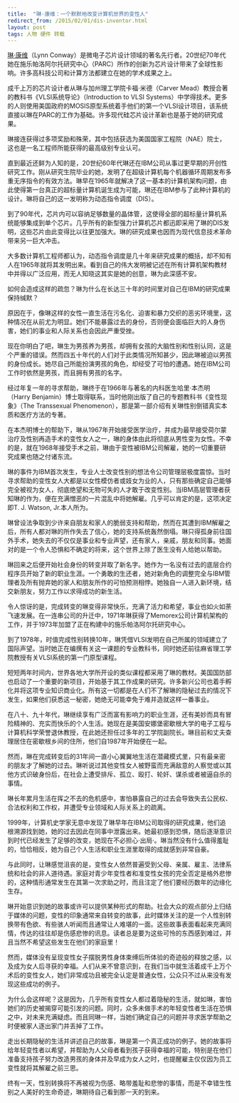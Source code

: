 ```yaml
---
title:  "琳·康维：一个默默地改变计算机世界的变性人"
redirect_from: /2015/02/01/dis-inventor.html
layout: post
tags: 人物 硬件 转载
---
```


[琳·康维](http://ai.eecs.umich.edu/people/conway/conway-Chinese-S.html)（Lynn Conway）是微电子芯片设计领域的著名先行者。20世纪70年代她在施乐帕洛阿尔托研究中心（PARC）所作的创新为芯片设计带来了全球性影响。许多高科技公司和计算方法都建立在她的学术成果之上。

成千上万的芯片设计者从琳与加州理工学院卡福·米德（Carver Mead）教授合著的教科书《VLSI系统导论》（Introduction to VLSI Systems）中学得技术。更多的人则使用美国政府的MOSIS原型系统着手他们的第一个VLSI设计项目，该系统直接以琳在PARC的工作为基础。许多现代硅芯片设计革新也是基于她的研究成果。

琳接连获得过多项奖励和殊荣，其中包括获选为美国国家工程院（NAE）院士，这也是一名工程师所能获得的最高级别专业认可。

直到最近还鲜为人知的是，20世纪60年代琳还在IBM公司从事过更早期的开创性研究工作。刚从研究生院毕业的她，发明了在超级计算机每个机器循环周期发布多重无序指令的有效方法。琳早在1965年就解决了这一基本的计算机架构问题，由此使得第一台真正的超标量计算机诞生成为可能，琳还在IBM参与了此种计算机的设计。琳将自己的这一发明称为动态指令调度（DIS）。

到了90年代，芯片内可以容纳足够数量的晶体管，这使得全部的超标量计算机系统能够集成到单个芯片。几乎所有的新型强力计算机芯片都迅即采用了琳的DIS发明，这些芯片由此变得比以往更加强大。琳的研究成果也因而为现代信息技术革命带来另一巨大冲击。

大多数计算机工程师都认为，动态指令调度是几十年来研究成果的概括，却不知有人在1965年就将其发明出来。看到自己的伟大发明被记述在所有计算机架构教材中并得以广泛应用，而无人知晓这其实是她的创意，琳为此深感不安。

如何会造成这样的疏忽？琳为什么在长达三十年的时间里对自己在IBM的研究成果保持缄默？

原因在于，像琳这样的女性一直生活在污名化、迫害和暴力交织的恶劣环境里，这种情况在从前尤为明显。她们不能暴露过去的身份，否则便会面临巨大的人身伤害，她们的事业和人际关系也会因此严重受挫。

现在你明白了吧，琳生为男孩养为男孩，却拥有女孩的大脑性别和性别认同，这是个严重的错误。然而四五十年代的人们对于此类情况所知甚少，因此琳被迫以男孩的身份成长。她尽自己所能扮演男孩的角色，却经受了可怕的遭遇。她在IBM公司工作时依然是男孩，而且拥有男孩的名字。

经过年复一年的寻求帮助，琳终于在1966年与著名的内科医生哈里·本杰明（Harry Benjamin）博士取得联系，当时他刚出版了自己的专题教科书《变性现象》（The Transsexual Phenomenon），那是第一部介绍有关琳性别倒错真实本质和医疗方法的专著。

在本杰明博士的帮助下，琳从1967年开始接受医学治疗，并成为最早接受荷尔蒙治疗及性别再造手术的变性女人之一，琳的身体由此将彻底从男性变为女性。不幸的是，就在1968年接受手术之前，琳由于变性被IBM公司解雇，她的一切重要研究成果也随之付诸东流。


琳的事件为IBM首次发生，专业人士改变性别的想法令公司管理层极度震惊。当时寻求帮助的变性女人大都是以女性模仿者或妓女为业的人，只有那些确定自己能够完全被视为女人，彻底绝望和无物可失的人才敢于改变性别。当IBM高层管理者获知琳的作为，便在充满憎恶的一片混乱中将她解雇。几乎可以肯定的是，这项决定即T. J. Watson, Jr.本人所为。

琳曾设法争取到少许来自朋友和家人的脆弱支持和帮助，然而在其遭到IBM解雇之后，所有人都对琳的所作失去了信心，她的支持系统轰然倒塌。琳只得孤身前往国外手术，她失去的不仅仅是事业和专业声望，还有家人，亲戚，朋友和同事。她面对的是一个令人恐惧和不确定的将来，这个世界上除了医生没有人给她以帮助。


琳回来之后便开始社会身份的转变并取了新名字。她作为一名没有过去的底层合约程序员开始了新的职业生涯。一个勇敢的生还者，她对新角色的调整完全与IBM管理者及所有抛弃她的家人和朋友所作的可怕预测相悖。她独自一人进入新环境，结交新朋友，努力工作以求得成功的新生活。

令人惊讶的是，完成转变的琳变得非常快乐，充满了活力和希望，事业也如火如荼飞速发展。在一连串公司的升迁中，1971年琳获得了Memorex公司计算机架构的工作，并于1973年加盟了正在构建中的施乐帕洛阿尔托研究中心。

到了1978年，时值完成性别转换10年，琳凭借VLSI发明在自己所属的领域建立了国际声望。当时她正在编撰有关这一课题的专业教科书，同时她还前往麻省理工学院教授有关VLSI系统的第一门原型课程。

短短两年时间内，世界各地大学所开设的类似课程都采用了琳的教材。美国国防部也启动了一个重要的新项目，开始基于其工作成果的研究。许多新兴公司也着手孵化并将这项专业知识商业化。所有这一切都是在人们不了解琳的隐秘过去的情况下发生，如果他们获悉这一秘密，她绝无可能幸免于难并造就这样一番事业。

在八十、九十年代，琳继续享有广泛而富有影响力的职业生涯，还有美妙而具有冒险精神的、充实而快乐的个人生活。她现在是美国安娜堡密歇根大学的电子工程与计算机科学荣誉退休教授，在此她还担任过多年的工学院副院长。琳目前和丈夫查理居住在密歇根乡间的住所，他们自1987年开始便在一起。

然而，琳在完成转变后的31年间一直小心翼翼地生活在潜藏模式里，只有最亲密的朋友才了解她的过去。琳听说过其他变性女人被野蛮而充满敌意的人察觉或以其他方式识破身份后，在社会上遭受排斥、孤立、殴打、轮奸、谋杀或者被逼自杀的事情。

琳长年累月生活在挥之不去的危机感中，害怕暴露自己的过去会导致失去公民权、合法权利和工作权，并遭受专业领域和人际关系上的疏离。

1999年，计算机史学家无意中发现了琳早年在IBM公司取得的研究成果，他们追根溯源找到她，她的过去因此在同事中泄露出来。她最初感到恐惧，随后逐渐意识到时代已经发生了足够的改变，她现在不必担心·出局·。琳当然没有什么值得羞耻的，恰恰相反，她为自己个人生活和职业生涯里取得的成就感到非常自豪。

与此同时，让琳感觉沮丧的是，变性女人依然普遍受到父母、亲属、雇主、法律系统和社会的非人道待遇。家庭对青少年变性者和准变性女孩的完全否定是格外悲惨的，这种情形通常发生在其第一次求助之时，而且注定了他们要经历数年的边缘化生存。

琳开始意识到她的故事或许可以提供某种形式的帮助。社会大众的观点部分上归结于媒体的问题，变性的印象通常来自转变的故事，此时媒体关注的是一个人性别转换带有色欲、有些骇人听闻而且通常让人难堪的一面。这些故事表面看起来充满同情，传达的往往却是伤感悲惨的讯息。读者总是要为这些可怜的东西感到难过，并且当然不希望这些发生在他们的家庭里！

然而，媒体没有呈现变性女子摆脱男性身体束缚后所体验的奇迹般的释放之感，以及成为女人后寻获的幸福。人们从来不曾意识到，在我们当中就生活着成千上万个术后的变性女人，她们非常成功且被完全认定是普通女性，公众只不过从来没有发现这些成功的例子。

为什么会这样呢？这是因为，几乎所有变性女人都过着隐秘的生活，就如琳，害怕她们的历史被揭穿可能引发的问题。同时，众多未做手术的年轻变性者生活在恐惧之中，对未来充满疑虑。而且同琳一样，当她们确定自己的问题并寻求医学帮助之时便被家人逐出家门并丢掉了工作。

走出长期隐秘的生活并讲述自己的故事，琳是第一个真正成功的例子。她的故事将给年轻变性者以希望，并帮助为人父母者看到孩子获得幸福的可能，特别是在他们准备支持孩子努力改造男孩的身体并及早成为女人之时，也提醒雇主仅仅因为员工变性就将其解雇之前三思。

终有一天，性别转换将不再被视为伤感、略带羞耻和悲惨的事情，而是不幸错生性别之人美好的生命奇迹，琳期待自己看到那一天的到来。 
